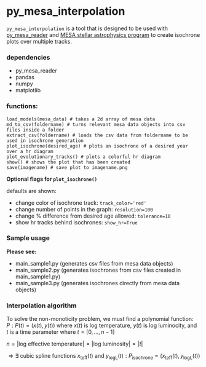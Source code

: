# py_mesa_interpolation

```py_mesa_interpolation``` is a tool that is designed to be used with [py_mesa_reader](https://github.com/wmwolf/py_mesa_reader) and [MESA stellar astrophysics program](https://docs.mesastar.org/en/latest/) to create isochrone plots over multiple tracks.

### dependencies
- py_mesa_reader
- pandas
- numpy
- matplotlib

### functions:
```
load_models(mesa_data) # takes a 2d array of mesa data
md_to_csv(foldername) # turns relevant mesa data objects into csv files inside a folder
extract_csv(foldername) # loads the csv data from foldername to be used in isochrone generation
plot_isochrone(desired_age) # plots an isochrone of a desired year over a hr diagram
plot_evolutionary_tracks() # plots a colorful hr diagram
show() # shows the plot that has been created
save(imagename) # save plot to imagename.png
```
<strong>Optional flags for ```plot_isochrone()```</strong><br>

defaults are shown:
- change color of isochrone track: ```track_color='red'```
- change number of points in the graph: ```resolution=100```
- change % difference from desired age allowed: ```tolerance=10```
- show hr tracks behind isochrones: ```show_hr=True```


### Sample usage

<strong>Please see:</strong>
- main_sample1.py (generates csv files from mesa data objects)
- main_sample2.py (generates isochrones from csv files created in main_sample1.py)
- main_sample3.py (generates isochrones directly from mesa data objects)

### Interpolation algorithm

To solve the non-monoticity problem, we must find a polynomial function:<br>
$P:P(t) = (x(t), y(t)) \textrm{ where } x(t) \textrm{ is log temperature, } y(t) \textrm{ is log luminocity, and }$ <br>
$t \textrm{ is a time parameter where } t = [0, ..., n-1]$

$n = \lvert \textrm{log effective temperature} \rvert = \lvert \textrm{log luminosity} \rvert = \lvert t \rvert$

$\Rightarrow \exists \textrm{ cubic spline functions } x_\text{teff}(t) \textrm{ and } y_\text{logL}(t) : P_\text{isochrone} = (x_\text{teff}(t), y_\text{logL}(t))$


















